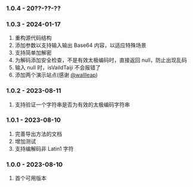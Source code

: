### 1.0.4 - 20??-??-??

### 1.0.3 - 2024-01-17
1. 重构源代码结构
2. 添加参数以支持输入输出 Base64 内容，以适应特殊场景
3. 支持简单加解密
4. 为解码添加安全检查，不是有效太极编码时，直接返回 null，防止出现乱码
5. 输入 null 时，isVaildTaiji 不会报错了
6. 添加两个演示站点(感谢 [@wallleap](https://github.com/wallleap))

### 1.0.2 - 2023-08-11
1. 支持验证一个字符串是否为有效的太极编码字符串

### 1.0.1 - 2023-08-10
1. 完善导出方法的文档
2. 增加测试
3. 支持编解码非 Latin1 字符

### 1.0.0 - 2023-08-10
1. 首个可用版本
